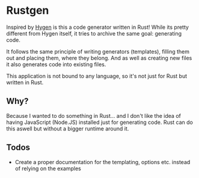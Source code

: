 # Rustgen

Inspired by [Hygen](https://www.hygen.io/) is this a code generator written in Rust!
While its pretty different from Hygen itself, it tries to archive the same goal: generating code.

It follows the same principle of writing generators (templates), filling them out and placing them, where they belong.
And as well as creating new files it also generates code into existing files.

This application is not bound to any language, so it's not just for Rust but written in Rust.

## Why?

Because I wanted to do something in Rust... and I don't like the idea of having JavaScript (Node.JS) installed just for generating code. Rust can do this aswell but without a bigger runtime around it.

## Todos

- Create a proper documentation for the templating, options etc. instead of relying on the examples 